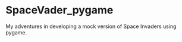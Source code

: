 SpaceVader_pygame
=================

My adventures in developing a mock version of Space Invaders using pygame.
